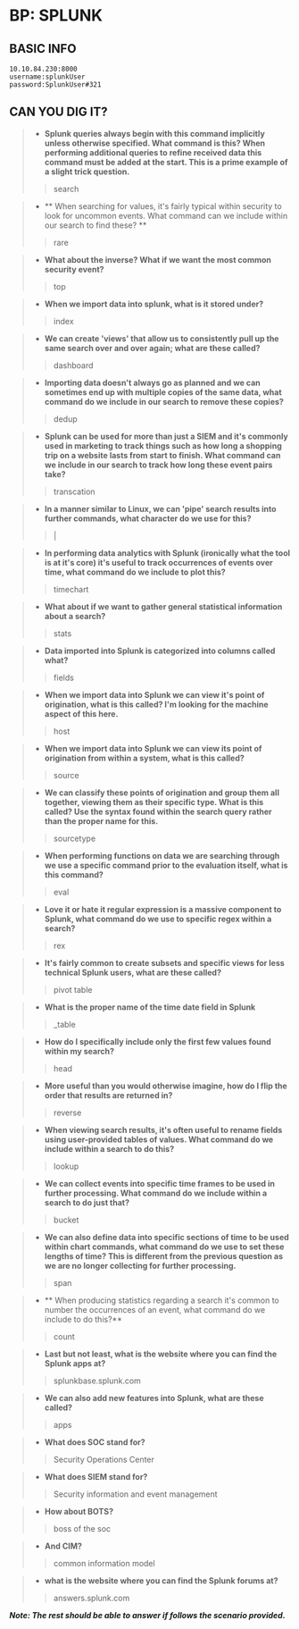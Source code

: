 # BP: SPLUNK

## BASIC INFO
```
10.10.84.230:8000
username:splunkUser
password:SplunkUser#321
```

## CAN YOU DIG IT?
> - **Splunk queries always begin with this command implicitly unless otherwise specified. What command is this? When performing additional queries to refine received data this command must be added at the start. This is a prime example of a slight trick question.**
>> search

> - ** When searching for values, it's fairly typical within security to look for uncommon events. What command can we include within our search to find these? **
>> rare

> - **What about the inverse? What if we want the most common security event?**
>> top

> - **When we import data into splunk, what is it stored under?**
>> index

> - **We can create 'views' that allow us to consistently pull up the same search over and over again; what are these called?**
>> dashboard

> - **Importing data doesn't always go as planned and we can sometimes end up with multiple copies of the same data, what command do we include in our search to remove these copies?**
>> dedup

> - **Splunk can be used for more than just a SIEM and it's commonly used in marketing to track things such as how long a shopping trip on a website lasts from start to finish. What command can we include in our search to track how long these event pairs take?**
>>transcation

> - **In a manner similar to Linux, we can 'pipe' search results into further commands, what character do we use for this?**
>> |

> - **In performing data analytics with Splunk (ironically what the tool is at it's core) it's useful to track occurrences of events over time, what command do we include to plot this?**
>> timechart

> - **What about if we want to gather general statistical information about a search?**
>> stats

> - **Data imported into Splunk is categorized into columns called what?**
>> fields

> - **When we import data into Splunk we can view it's point of origination, what is this called? I'm looking for the machine aspect of this here.**
>> host

> - **When we import data into Splunk we can view its point of origination from within a system, what is this called?**
>> source

> - **We can classify these points of origination and group them all together, viewing them as their specific type. What is this called? Use the syntax found within the search query rather than the proper name for this.**
>> sourcetype

> - **When performing functions on data we are searching through we use a specific command prior to the evaluation itself, what is this command?**
>> eval

> - **Love it or hate it regular expression is a massive component to Splunk, what command do we use to specific regex within a search?**
>> rex

> - **It's fairly common to create subsets and specific views for less technical Splunk users, what are these called?**
>> pivot table

> - **What is the proper name of the time date field in Splunk**
>> \_table

> - **How do I specifically include only the first few values found within my search?**
>> head

> - **More useful than you would otherwise imagine, how do I flip the order that results are returned in?**
>> reverse

> - **When viewing search results, it's often useful to rename fields using user-provided tables of values. What command do we include within a search to do this?**
>> lookup

> - **We can collect events into specific time frames to be used in further processing. What command do we include within a search to do just that?**
>> bucket

> - **We can also define data into specific sections of time to be used within chart commands, what command do we use to set these lengths of time? This is different from the previous question as we are no longer collecting for further processing.**
>> span

> - ** When producing statistics regarding a search it's common to number the occurrences of an event, what command do we include to do this?**
>> count

> - **Last but not least, what is the website where you can find the Splunk apps at?**
>> splunkbase.splunk.com

> - **We can also add new features into Splunk, what are these called?**
>> apps

> - **What does SOC stand for?**
>> Security Operations Center

> - **What does SIEM stand for?**
>> Security information and event management

> - **How about BOTS?**
>> boss of the soc

> - **And CIM?**
>> common information model

> - **what is the website where you can find the Splunk forums at?**
>> answers.splunk.com

_**Note: The rest should be able to answer if follows the scenario provided.**_